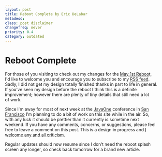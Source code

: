 ```yaml
---
layout: post
title: Reboot Complete by Eric DeLabar
metadesc: 
class: post disclaimer
changefreq: never
priority: 0.4
category: outdated
---
```

<h1>Reboot Complete</h1>
<p>For those of you visiting to check out my changes for the <a href="http://www.may1reboot.com/2008/">May 1st Reboo</a>t, I'd like to welcome you and encourage you to subscribe to my <a href="feed://www.ericdelabar.com/feed"><span class="caps">RSS</span> feed</a>.  Sadly, I did not get my design totally finished thanks in part to life in general.  If you've seen my design before the reboot I think this is a definite improvement; however there are plenty of tiny details that still need a lot of&nbsp;work.</p>
<p>Since I'm away for most of next week at the <a href="http://java.sun.com/javaone/sf/">JavaOne</a> conference in <a href="http://www.onlyinsanfrancisco.com/">San Francisco</a> I'm planning to do a bit of work on this site while in the air.  So, with any luck it should be prettier than it currently is sometime next weekend.  If you have any comments, concerns, or suggestions, please feel free to leave a comment on this post.  This is a design in progress and <a href="http://www.andyrutledge.com/criticism.php">I welcome any and all&nbsp;criticism</a>.</p>
<p>Regular updates should now resume since I don't need the reboot splash screen any longer, so check back tomorrow for a brand new&nbsp;article.</p>